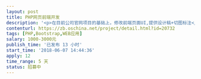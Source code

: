 ```yaml
---                
layout: post       
title: PHP网页前端开发           
description: '<p>在目前公司官网项目的基础上，修改前端页面UI,提供设计稿+切图标注</p><p><br></p><p>原有项目使用bootstrap开发，响应式。 网站地址：www.creativeaugen.com。 </p><p><br></p><p>具体需求请看附件</p>'     
contenturl: https://zb.oschina.net/project/detail.html?id=20732      
tags: [PHP,Bootstrap,WEB应用]            
salary: 1000-3000元          
publish_time: '已发布 13 小时'         
start_time: '2018-06-07 14:44:36'           
apply: 12                   
time_range: 5 天              
status: 招募中                  
---                 
```

